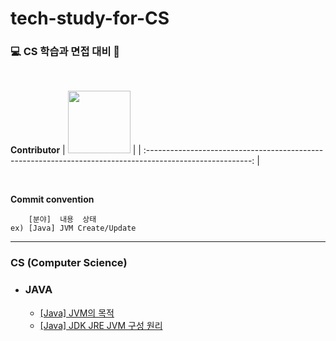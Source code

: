 # tech-study-for-CS
### 💻 CS 학습과 면접 대비 📖

</br>

**Contributor**
| [<img src="https://avatars.githubusercontent.com/u/83931353?v=4" width="100">](https://github.com/Hugh-KR) | 
| :--------------------------------------------------------------------------------------------------------: | 

</br>

**Commit convention**

```
    [분야]  내용  상태
ex) [Java] JVM Create/Update
```

---

### CS (Computer Science)

- ### JAVA
  
  - [[Java] JVM의 목적](Java/[Java]%20JVM의%20목적.md)  
  - [[Java] JDK JRE JVM 구성 원리](Java/[Java]%20JDK%20JRE%20JVM%20구성%20원리.md)